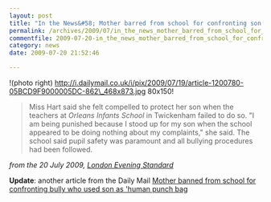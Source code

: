 ```yaml
---
layout: post
title: "In the News&#58; Mother barred from school for confronting son's bully"
permalink: /archives/2009/07/in_the_news_mother_barred_from_school_for_confront.html
commentfile: 2009-07-20-in_the_news_mother_barred_from_school_for_confront
category: news
date: 2009-07-20 21:52:46

---
```


!(photo right) http://i.dailymail.co.uk/i/pix/2009/07/19/article-1200780-05BCD9F9000005DC-862\_468x873.jpg 80x150!

> Miss Hart said she felt compelled to protect her son when the teachers at *Orleans Infants School* in Twickenham failed to do so. "I am being punished because I stood up for my son when the school appeared to be doing nothing about my complaints," she said. The school said pupil safety was paramount and all bullying procedures had been followed.

<cite>from the 20 July 2009, [London Evening Standard](http://www.thisislondon.co.uk/standard/article-23721613-details/Mother+barred+from+school+for+confronting+son%27s+bully/article.do</cite>)

**Update**: another article from the Daily Mail [Mother banned from school for confronting bully who used son as 'human punch bag](http://www.dailymail.co.uk/news/article-1200780/Mother-banned-school-confronting-sons-bully.html)
